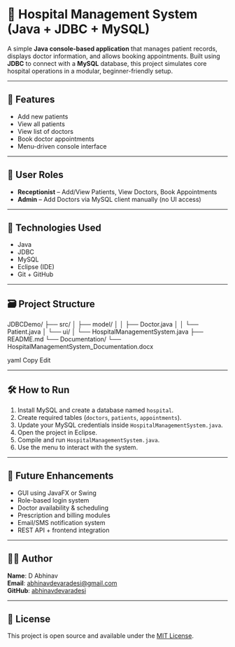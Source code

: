 # 🏥 Hospital Management System (Java + JDBC + MySQL)

A simple **Java console-based application** that manages patient records, displays doctor information, and allows booking appointments. Built using **JDBC** to connect with a **MySQL** database, this project simulates core hospital operations in a modular, beginner-friendly setup.

---

## 🚀 Features

- Add new patients
- View all patients
- View list of doctors
- Book doctor appointments
- Menu-driven console interface

---

## 👤 User Roles

- **Receptionist** – Add/View Patients, View Doctors, Book Appointments  
- **Admin** – Add Doctors via MySQL client manually (no UI access)

---

## 🧱 Technologies Used

- Java
- JDBC
- MySQL
- Eclipse (IDE)
- Git + GitHub

---

## 🗃️ Project Structure

JDBCDemo/
├── src/
│ ├── model/
│ │ ├── Doctor.java
│ │ └── Patient.java
│ └── ui/
│ └── HospitalManagementSystem.java
├── README.md
└── Documentation/
└── HospitalManagementSystem_Documentation.docx

yaml
Copy
Edit

---

## 🛠️ How to Run

1. Install MySQL and create a database named `hospital`.
2. Create required tables (`doctors`, `patients`, `appointments`).
3. Update your MySQL credentials inside `HospitalManagementSystem.java`.
4. Open the project in Eclipse.
5. Compile and run `HospitalManagementSystem.java`.
6. Use the menu to interact with the system.

---

## 🧩 Future Enhancements

- GUI using JavaFX or Swing
- Role-based login system
- Doctor availability & scheduling
- Prescription and billing modules
- Email/SMS notification system
- REST API + frontend integration

---

## 👨‍💻 Author

**Name**: D Abhinav  
**Email**: abhinavdevaradesi@gmail.com  
**GitHub**: [abhinavdevaradesi](https://github.com/abhinavdevaradesi)

---

## 📝 License

This project is open source and available under the [MIT License](LICENSE).
